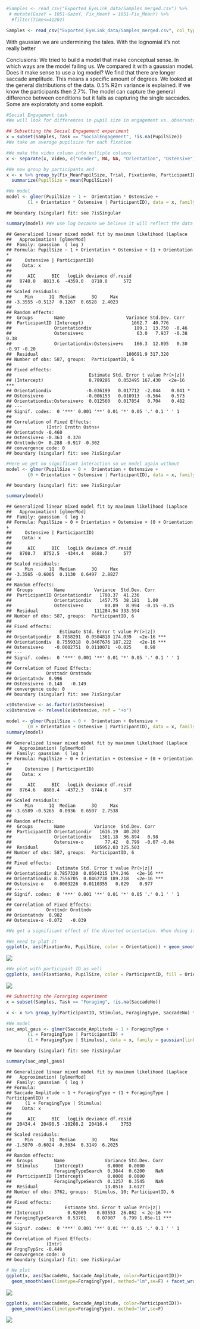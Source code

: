 ``` r
#Samples <- read_csv("Exported_EyeLink_data/Samples_merged.csv") %>% 
 # mutate(GazeY = 1051-GazeY, Fix_MeanY = 1051-Fix_MeanY) %>% 
  #filter(Time<=41202)

Samples <- read_csv("Exported_EyeLink_data/Samples_merged.csv", col_types = cols(ParticipantID = col_character(), ParticipantGender = col_character(), EyeTracked = col_character(), Task = col_character(), SearchOrder = col_double(), ForagingType = col_character(), Trial = col_double(), Stimulus = col_character(), Video = col_character(), Time = col_double(), GazeX = col_double(), GazeY = col_double(), PupilSize = col_double(), FixationNo = col_double(), Fix_StartTime = col_double(), Fix_EndTime = col_double(), Fix_Duration = col_double(), Fix_MeanX = col_double(), Fix_MeanY = col_double(), Fix_MeanPupilSize = col_double(), SaccadeNo = col_double(), Sac_StartTime = col_double(), Sac_EndTime = col_double(), Sac_Duration = col_double(), Sac_StartX = col_double(), Sac_StartY = col_double(), Sac_EndX = col_double(), Sac_EndY = col_double(), Sac_PeakVelocity = col_double(), Sac_MeanVelocity = col_double(), Sac_Blink = col_logical(), Sac_Direction = col_character(), Sac_Amplitude = col_double()))
```

With gaussian we are undermining the tales. With the lognomial it’s not
really better

Conclusions: We tried to build a model that make conceptual sense. In
which ways are the model failing us. We compared it with a gaussian
model. Does it make sense to use a log model? We find that there are
longer saccade amplitude. This means a specific amount of degrees. We
looked at the general distributions of the data. 0.5% R2m variance is
explained. If we know the participants then 2.7%. The model can capture
the general difference between conditions but it fails as capturing the
single saccades. Some are exploratoty and some exploit.

``` r
#Social Engagement task
#We will look for differences in pupil size in engagement vs. observatonal only stimuli

## Subsetting the Social Engagement experiment
x = subset(Samples, Task == "SocialEngagement", !is.na(PupilSize))
#We take an average pupilsize for each fixation

#We make the video column into multiple columns
x <- separate(x, Video, c("Gender", NA, NA, "Orientation", "Ostensive"), remove = FALSE, sep = "_")

#We now group by participants and 
x <- x %>% group_by(Fix_MeanPupilSize, Trial, FixationNo, ParticipantID, Orientation, Ostensive, Gender) %>% 
  summarize(PupilSize = mean(PupilSize))

#We model
model <- glmer(PupilSize ~ 1 +  Orientation * Ostensive +
        (1 + Orientation * Ostensive | ParticipantID), data = x, family = gaussian(link=log))
```

    ## boundary (singular) fit: see ?isSingular

``` r
summary(model) #We use log because we believe it will reflect the data better. 
```

    ## Generalized linear mixed model fit by maximum likelihood (Laplace
    ##   Approximation) [glmerMod]
    ##  Family: gaussian  ( log )
    ## Formula: PupilSize ~ 1 + Orientation * Ostensive + (1 + Orientation *  
    ##     Ostensive | ParticipantID)
    ##    Data: x
    ## 
    ##      AIC      BIC   logLik deviance df.resid 
    ##   8748.0   8813.6  -4359.0   8718.0      572 
    ## 
    ## Scaled residuals: 
    ##     Min      1Q  Median      3Q     Max 
    ## -3.3555 -0.5137  0.1267  0.6528  2.4023 
    ## 
    ## Random effects:
    ##  Groups        Name                       Variance Std.Dev. Corr             
    ##  ParticipantID (Intercept)                  1662.7  40.776                   
    ##                Orientationdiv                189.1  13.750  -0.46            
    ##                Ostensive+o                    63.0   7.937  -0.38  0.38      
    ##                Orientationdiv:Ostensive+o    166.3  12.895   0.30 -0.97 -0.20
    ##  Residual                                 100691.9 317.320                   
    ## Number of obs: 587, groups:  ParticipantID, 6
    ## 
    ## Fixed effects:
    ##                             Estimate Std. Error t value Pr(>|z|)    
    ## (Intercept)                 8.789286   0.052495 167.430   <2e-16 ***
    ## Orientationdiv             -0.036199   0.017712  -2.044    0.041 *  
    ## Ostensive+o                -0.006153   0.010913  -0.564    0.573    
    ## Orientationdiv:Ostensive+o  0.012560   0.017854   0.704    0.482    
    ## ---
    ## Signif. codes:  0 '***' 0.001 '**' 0.01 '*' 0.05 '.' 0.1 ' ' 1
    ## 
    ## Correlation of Fixed Effects:
    ##             (Intr) Ornttn Ostns+
    ## Orientatndv -0.460              
    ## Ostensive+o -0.363  0.370       
    ## Ornttndv:O+  0.288 -0.917 -0.302
    ## convergence code: 0
    ## boundary (singular) fit: see ?isSingular

``` r
#Here we get no significant interaction so we model again without
model <- glmer(PupilSize ~ 0 +  Orientation + Ostensive +
        (0 + Orientation + Ostensive | ParticipantID), data = x, family = gaussian(link=log))
```

    ## boundary (singular) fit: see ?isSingular

``` r
summary(model)
```

    ## Generalized linear mixed model fit by maximum likelihood (Laplace
    ##   Approximation) [glmerMod]
    ##  Family: gaussian  ( log )
    ## Formula: PupilSize ~ 0 + Orientation + Ostensive + (0 + Orientation +  
    ##     Ostensive | ParticipantID)
    ##    Data: x
    ## 
    ##      AIC      BIC   logLik deviance df.resid 
    ##   8708.7   8752.5  -4344.4   8688.7      577 
    ## 
    ## Scaled residuals: 
    ##     Min      1Q  Median      3Q     Max 
    ## -3.3565 -0.6005  0.1130  0.6497  2.8827 
    ## 
    ## Random effects:
    ##  Groups        Name           Variance  Std.Dev. Corr       
    ##  ParticipantID Orientationdir   1700.37  41.236             
    ##                Orientationdiv   1457.75  38.181   1.00      
    ##                Ostensive+o        80.89   8.994  -0.15 -0.15
    ##  Residual                     111284.94 333.594             
    ## Number of obs: 587, groups:  ParticipantID, 6
    ## 
    ## Fixed effects:
    ##                  Estimate Std. Error t value Pr(>|z|)    
    ## Orientationdir  8.7858291  0.0504818 174.039   <2e-16 ***
    ## Orientationdiv  8.7559318  0.0467676 187.222   <2e-16 ***
    ## Ostensive+o    -0.0002751  0.0110071  -0.025     0.98    
    ## ---
    ## Signif. codes:  0 '***' 0.001 '**' 0.01 '*' 0.05 '.' 0.1 ' ' 1
    ## 
    ## Correlation of Fixed Effects:
    ##             Ornttndr Ornttndv
    ## Orientatndv  0.996           
    ## Ostensive+o -0.148   -0.149  
    ## convergence code: 0
    ## boundary (singular) fit: see ?isSingular

``` r
x$Ostensive <- as.factor(x$Ostensive)
x$Ostensive <- relevel(x$Ostensive, ref = "+o")

model <- glmer(PupilSize ~ 0 +  Orientation + Ostensive +
        (0 + Orientation + Ostensive | ParticipantID), data = x, family = gaussian(link=log))
summary(model)
```

    ## Generalized linear mixed model fit by maximum likelihood (Laplace
    ##   Approximation) [glmerMod]
    ##  Family: gaussian  ( log )
    ## Formula: PupilSize ~ 0 + Orientation + Ostensive + (0 + Orientation +  
    ##     Ostensive | ParticipantID)
    ##    Data: x
    ## 
    ##      AIC      BIC   logLik deviance df.resid 
    ##   8764.6   8808.4  -4372.3   8744.6      577 
    ## 
    ## Scaled residuals: 
    ##     Min      1Q  Median      3Q     Max 
    ## -3.6589 -0.5265  0.0936  0.6507  2.7538 
    ## 
    ## Random effects:
    ##  Groups        Name           Variance  Std.Dev. Corr       
    ##  ParticipantID Orientationdir   1616.19  40.202             
    ##                Orientationdiv   1361.18  36.894   0.98      
    ##                Ostensive-o        77.42   8.799  -0.07 -0.04
    ##  Residual                     105952.03 325.503             
    ## Number of obs: 587, groups:  ParticipantID, 6
    ## 
    ## Fixed effects:
    ##                 Estimate Std. Error t value Pr(>|z|)    
    ## Orientationdir 8.7857320  0.0504215 174.246   <2e-16 ***
    ## Orientationdiv 8.7556705  0.0462730 189.218   <2e-16 ***
    ## Ostensive-o    0.0003226  0.0110355   0.029    0.977    
    ## ---
    ## Signif. codes:  0 '***' 0.001 '**' 0.01 '*' 0.05 '.' 0.1 ' ' 1
    ## 
    ## Correlation of Fixed Effects:
    ##             Ornttndr Ornttndv
    ## Orientatndv  0.982           
    ## Ostensive-o -0.072   -0.039

``` r
#We get a significant effect of the diverted orientation. When doing it with link = identity we do not get anything significant. 

#We need to plot it
ggplot(x, aes(FixationNo, PupilSize, color = Orientation)) + geom_smooth(method = "lm")
```

![](Data_analysis_files/figure-markdown_github/Analysis%20for%20Assignment%201%20Social%20Engagement-1.png)

``` r
#We plot with participant ID as well
ggplot(x, aes(FixationNo, PupilSize, color = ParticipantID, fill = Orientation)) + geom_smooth(method = "lm", se = F, aes(linetype=Orientation))
```

![](Data_analysis_files/figure-markdown_github/Analysis%20for%20Assignment%201%20Social%20Engagement-2.png)

``` r
## Subsetting the Forarging experiment
x = subset(Samples, Task == "Foraging", !is.na(SaccadeNo))

x <- x %>% group_by(ParticipantID, Stimulus, ForagingType, SaccadeNo) %>% summarise(Saccade_Amplitude = mean(Sac_Amplitude, na.rm = TRUE))

#We model
sac_ampl_gaus <- glmer(Saccade_Amplitude ~ 1 + ForagingType + 
        (1 + ForagingType | ParticipantID) +  
        (1 + ForagingType | Stimulus), data = x, family = gaussian(link=log))
```

    ## boundary (singular) fit: see ?isSingular

``` r
summary(sac_ampl_gaus)
```

    ## Generalized linear mixed model fit by maximum likelihood (Laplace
    ##   Approximation) [glmerMod]
    ##  Family: gaussian  ( log )
    ## Formula: 
    ## Saccade_Amplitude ~ 1 + ForagingType + (1 + ForagingType | ParticipantID) +  
    ##     (1 + ForagingType | Stimulus)
    ##    Data: x
    ## 
    ##      AIC      BIC   logLik deviance df.resid 
    ##  20434.4  20490.5 -10208.2  20416.4     3753 
    ## 
    ## Scaled residuals: 
    ##     Min      1Q  Median      3Q     Max 
    ## -1.5870 -0.6024 -0.3034  0.3149  6.2025 
    ## 
    ## Random effects:
    ##  Groups        Name               Variance Std.Dev. Corr
    ##  Stimulus      (Intercept)         0.0000  0.0000       
    ##                ForagingTypeSearch  0.3844  0.6200    NaN
    ##  ParticipantID (Intercept)         0.0000  0.0000       
    ##                ForagingTypeSearch  0.1257  0.3545    NaN
    ##  Residual                         13.0516  3.6127       
    ## Number of obs: 3762, groups:  Stimulus, 10; ParticipantID, 6
    ## 
    ## Fixed effects:
    ##                    Estimate Std. Error t value Pr(>|z|)    
    ## (Intercept)         0.92669    0.03553  26.082  < 2e-16 ***
    ## ForagingTypeSearch  0.53761    0.07907   6.799 1.05e-11 ***
    ## ---
    ## Signif. codes:  0 '***' 0.001 '**' 0.01 '*' 0.05 '.' 0.1 ' ' 1
    ## 
    ## Correlation of Fixed Effects:
    ##             (Intr)
    ## FrgngTypSrc -0.449
    ## convergence code: 0
    ## boundary (singular) fit: see ?isSingular

``` r
# We plot
ggplot(x, aes(SaccadeNo, Saccade_Amplitude, color=ParticipantID))+
  geom_smooth(aes(linetype=ForagingType), method="lm",se=F) + facet_wrap(.~Stimulus)
```

![](Data_analysis_files/figure-markdown_github/Assignment%201%20Foraging%20experiment-1.png)

``` r
ggplot(x, aes(SaccadeNo, Saccade_Amplitude, color=ParticipantID))+
  geom_smooth(aes(linetype=ForagingType), method="lm",se=F)
```

![](Data_analysis_files/figure-markdown_github/Assignment%201%20Foraging%20experiment-2.png)
